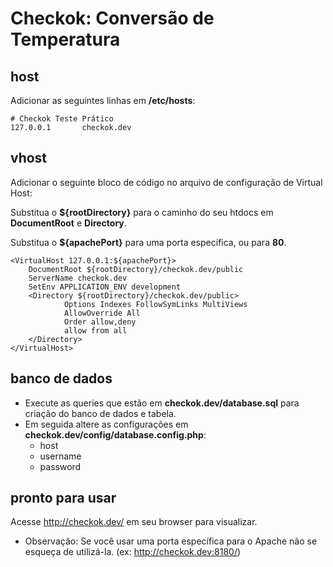 # Checkok: Conversão de Temperatura

## host
Adicionar as seguintes linhas em **/etc/hosts**:

    # Checkok Teste Prático
    127.0.0.1       checkok.dev


## vhost
Adicionar o seguinte bloco de código no arquivo de configuração de Virtual Host:

Substitua o **${rootDirectory}** para o caminho do seu htdocs em **DocumentRoot** e **Directory**.

Substitua o **${apachePort}** para uma porta específica, ou para **80**.

    <VirtualHost 127.0.0.1:${apachePort}>
        DocumentRoot ${rootDirectory}/checkok.dev/public
        ServerName checkok.dev
        SetEnv APPLICATION_ENV development
        <Directory ${rootDirectory}/checkok.dev/public>
                Options Indexes FollowSymLinks MultiViews
                AllowOverride All
                Order allow,deny
                allow from all
        </Directory>
    </VirtualHost>

## banco de dados
*  Execute as queries que estão em **checkok.dev/database.sql** para criação do banco de dados e tabela.
*  Em seguida altere as configurações em **checkok.dev/config/database.config.php**:
    * host
    * username
    * password

## pronto para usar
Acesse <http://checkok.dev/> em seu browser para visualizar.
*   Observação: Se você usar uma porta específica para o Apache não se esqueça de utilizá-la. (ex: <http://checkok.dev:8180/>)
